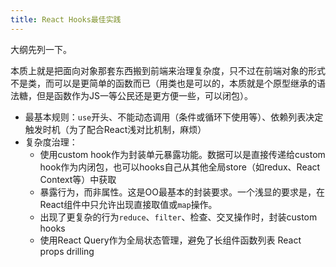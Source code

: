 ```yaml
---
title: React Hooks最佳实践
---
```


大纲先列一下。

本质上就是把面向对象那套东西搬到前端来治理复杂度，只不过在前端对象的形式不是类，而可以是更简单的函数而已（用类也是可以的，本质就是个原型继承的语法糖，但是函数作为JS一等公民还是更方便一些，可以闭包）。

* 最基本规则：`use`开头、不能动态调用（条件或循环下使用等）、依赖列表决定触发时机（为了配合React浅对比机制，麻烦）
* 复杂度治理：
  * 使用custom hook作为封装单元暴露功能。数据可以是直接传递给custom hook作为内闭包，也可以hooks自己从其他全局store（如redux、React Context等）中获取
  * 暴露行为，而非属性。这是OO最基本的封装要求。一个浅显的要求是，在React组件中只允许出现直接取值或`map`操作。
  * 出现了更复杂的行为`reduce`、`filter`、检查、交叉操作时，封装custom hooks
  * 使用React Query作为全局状态管理，避免了长组件函数列表 React props drilling
